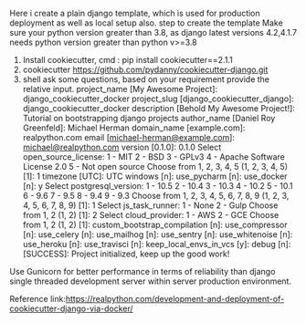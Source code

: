 Here i create a plain django template, which is used for production deployment as well as local setup also.
step to create the template
Make sure your python version greater than 3.8, as django latest versions 4.2,4.1.7 needs python version greater than python v>=3.8
1. Install cookiecutter, cmd : pip install cookiecutter==2.1.1
2. cookiecutter https://github.com/pydanny/cookiecutter-django.git
3. shell ask some questions, based on your requirement provide the relative input.
project_name [My Awesome Project]: django_cookiecutter_docker
project_slug [django_cookiecutter_django]: django_cookiecutter_docker
description [Behold My Awesome Project!]: Tutorial on bootstrapping django projects
author_name [Daniel Roy Greenfeld]: Michael Herman
domain_name [example.com]: realpython.com
email [michael-herman@example.com]: michael@realpython.com
version [0.1.0]: 0.1.0
Select open_source_license:
1 - MIT
2 - BSD
3 - GPLv3
4 - Apache Software License 2.0
5 - Not open source
Choose from 1, 2, 3, 4, 5 (1, 2, 3, 4, 5) [1]: 1
timezone [UTC]: UTC
windows [n]: 
use_pycharm [n]: 
use_docker [n]: y
Select postgresql_version:
1 - 10.5
2 - 10.4
3 - 10.3
4 - 10.2
5 - 10.1
6 - 9.6
7 - 9.5
8 - 9.4
9 - 9.3
Choose from 1, 2, 3, 4, 5, 6, 7, 8, 9 (1, 2, 3, 4, 5, 6, 7, 8, 9) [1]: 1
Select js_task_runner:
1 - None
2 - Gulp
Choose from 1, 2 (1, 2) [1]: 2
Select cloud_provider:
1 - AWS
2 - GCE
Choose from 1, 2 (1, 2) [1]: 
custom_bootstrap_compilation [n]: 
use_compressor [n]: 
use_celery [n]: 
use_mailhog [n]: 
use_sentry [n]: 
use_whitenoise [n]: 
use_heroku [n]: 
use_travisci [n]: 
keep_local_envs_in_vcs [y]: 
debug [n]: 
 [SUCCESS]: Project initialized, keep up the good work!
 
 Use Gunicorn for better performance in terms of reliability than django single threaded development server within server production environment.
 
 Reference link:https://realpython.com/development-and-deployment-of-cookiecutter-django-via-docker/
